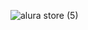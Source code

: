 ![alura store (5)](https://user-images.githubusercontent.com/99771087/196800639-ce6edce3-79a5-46c1-8ebc-08bf2bc719d9.png)
